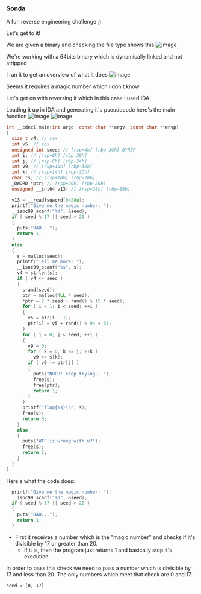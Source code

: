 <h3> Sonda </h3>

A fun reverse engineering challenge ;)

Let's get to it!

We are given a binary and checking the file type shows this
![image](https://github.com/h4ckyou/h4ckyou.github.io/assets/127159644/9c1e35f9-5975-41a7-936c-5487110b5854)

We're working with a 64bits binary which is dynamically linked and not stripped

I ran it to get an overview of what it does
![image](https://github.com/h4ckyou/h4ckyou.github.io/assets/127159644/c5acd958-2bf9-4805-8241-d81045407860)

Seems it requires a magic number which i don't know

Let's get on with reversing it which in this case I used IDA

Loading it up in IDA and generating it's pseudocode here's the main function
![image](https://github.com/h4ckyou/h4ckyou.github.io/assets/127159644/1c68787a-a445-4202-9320-58875db972f6)
![image](https://github.com/h4ckyou/h4ckyou.github.io/assets/127159644/186735ec-de52-45de-94e9-42ddd1bea1b4)

```c
int __cdecl main(int argc, const char **argv, const char **envp)
{
  size_t v4; // rax
  int v5; // ebx
  unsigned int seed; // [rsp+4h] [rbp-3Ch] BYREF
  int i; // [rsp+8h] [rbp-38h]
  int j; // [rsp+Ch] [rbp-34h]
  int v9; // [rsp+10h] [rbp-30h]
  int k; // [rsp+14h] [rbp-2Ch]
  char *s; // [rsp+18h] [rbp-28h]
  _DWORD *ptr; // [rsp+20h] [rbp-20h]
  unsigned __int64 v13; // [rsp+28h] [rbp-18h]

  v13 = __readfsqword(0x28u);
  printf("Give me the magic number: ");
  __isoc99_scanf("%d", &seed);
  if ( seed % 17 || seed > 20 )
  {
    puts("BAD...");
    return 1;
  }
  else
  {
    s = malloc(seed);
    printf("Tell me more: ");
    __isoc99_scanf("%s", s);
    v4 = strlen(s);
    if ( v4 <= seed )
    {
      srand(seed);
      ptr = malloc(4LL * seed);
      *ptr = 2 * seed + rand() % (5 * seed);
      for ( i = 1; i < seed; ++i )
      {
        v5 = ptr[i - 1];
        ptr[i] = v5 + rand() % 94 + 33;
      }
      for ( j = 0; j < seed; ++j )
      {
        v9 = 0;
        for ( k = 0; k <= j; ++k )
          v9 += s[k];
        if ( v9 != ptr[j] )
        {
          puts("NOOB! Keep trying...");
          free(s);
          free(ptr);
          return 1;
        }
      }
      printf("flag{%s}\n", s);
      free(s);
      return 0;
    }
    else
    {
      puts("WTF is wrong with u?");
      free(s);
      return 1;
    }
  }
}
```

Here's what the code does:

```c
  printf("Give me the magic number: ");
  __isoc99_scanf("%d", &seed);
  if ( seed % 17 || seed > 20 )
  {
    puts("BAD...");
    return 1;
  }
```

- First it receives a number which is the "magic number" and checks if it's divisible by 17 or greater than 20.
  - If it is, then the program just returns 1 and basically stop it's execution.

In order to pass this check we need to pass a number which is divisible by 17 and less than 20. The only numbers which meet that check are 0 and 17.

```
seed = [0, 17]
```
